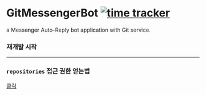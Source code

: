 # GitMessengerBot [![time tracker](https://wakatime.com/badge/github/sungbin5304/GitMessengerBot.svg)](https://wakatime.com/badge/github/sungbin5304/GitMessengerBot)
a Messenger Auto-Reply bot application with Git service.

### 재개발 시작

-----

### `repositories` 접근 권한 얻는법
[클릭](https://github.com/sungbin5304/GitMessengerBot/blob/master/get-personal-access-key.md)
